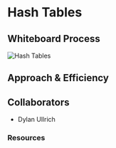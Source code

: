 # Hash Tables

## Whiteboard Process

![Hash Tables]()

## Approach & Efficiency

## Collaborators

- Dylan Ullrich

### Resources
